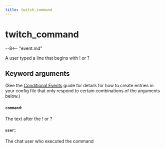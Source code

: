 ```yaml
---
title: twitch_command
---
```


# twitch_command


--8<-- "event.md"

A user typed a line that begins with ! or ?

## Keyword arguments

(See the [Conditional Events](overview/conditional.md)
guide for details for how to create entries in your config file that
only respond to certain combinations of the arguments below.)

#### `command`:

The text after the ! or ?

#### `user`:

The chat user who executed the command
